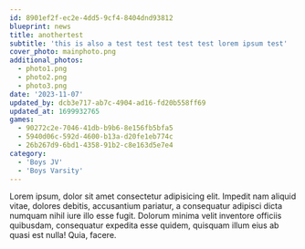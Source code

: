```yaml
---
id: 8901ef2f-ec2e-4dd5-9cf4-8404dnd93812
blueprint: news
title: anothertest
subtitle: 'this is also a test test test test test lorem ipsum test'
cover_photo: mainphoto.png
additional_photos:
  - photo1.png
  - photo2.png
  - photo3.png
date: '2023-11-07'
updated_by: dcb3e717-ab7c-4904-ad16-fd20b558ff69
updated_at: 1699932765
games:
  - 90272c2e-7046-41db-b9b6-8e156fb5bfa5
  - 5940d06c-592d-4600-b13a-d20fe1eb774c
  - 26b267d9-6bd1-4358-91b2-c8e163d5e7e4
category:
  - 'Boys JV'
  - 'Boys Varsity'
---
```

Lorem ipsum, dolor sit amet consectetur adipisicing elit. Impedit nam aliquid vitae, dolores debitis, accusantium pariatur, a consequatur adipisci dicta numquam nihil iure illo esse fugit. Dolorum minima velit inventore officiis quibusdam, consequatur expedita esse quidem, quisquam illum eius ab quasi est nulla! Quia, facere.